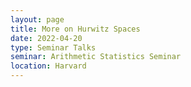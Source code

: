 ```yaml
---
layout: page
title: More on Hurwitz Spaces
date: 2022-04-20
type: Seminar Talks
seminar: Arithmetic Statistics Seminar
location: Harvard
---
```

